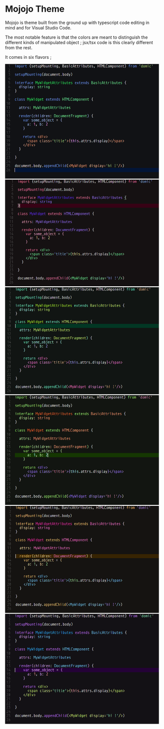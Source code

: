 # Mojojo Theme

Mojojo is theme built from the ground up with typescript code editing in mind and
for Visual Studio Code.

The most notable feature is that the colors are meant to distinguish the different
kinds of manipulated object ; jsx/tsx code is this clearly different from the rest.

It comes in six flavors ;

![](https://github.com/ceymard/mojojo/raw/master/img/mojo1.png)
![](https://github.com/ceymard/mojojo/raw/master/img/mojo2.png)
![](https://github.com/ceymard/mojojo/raw/master/img/mojo3.png)
![](https://github.com/ceymard/mojojo/raw/master/img/mojo4.png)
![](https://github.com/ceymard/mojojo/raw/master/img/mojo5.png)
![](https://github.com/ceymard/mojojo/raw/master/img/mojo6.png)
